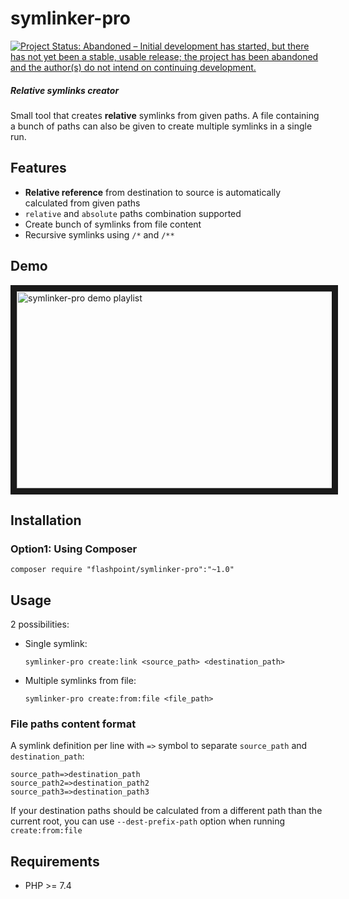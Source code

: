 # symlinker-pro

[![Project Status: Abandoned – Initial development has started, but there has not yet been a stable, usable release; the project has been abandoned and the author(s) do not intend on continuing development.](http://www.repostatus.org/badges/latest/abandoned.svg)](http://www.repostatus.org/#abandoned)

##### Relative symlinks creator

Small tool that creates **relative** symlinks from given paths. A file containing a bunch of paths can also be given to create multiple symlinks in a single run.

## Features

* **Relative reference** from destination to source is automatically calculated from given paths
* `relative` and `absolute` paths combination supported
* Create bunch of symlinks from file content
* Recursive symlinks using `/*` and `/**`

## Demo

<a href="https://www.youtube.com/watch?v=0GZL3r5rO2E&list=PLBt8dizedSZCpTXeS71BQdwK7VT5F6kMz" target="_blank">
    <img src="docs/images/playlist-thumbnail.png" alt="symlinker-pro demo playlist" width="560" height="315" border="10" />
</a>

## Installation

### Option1: Using Composer

```
composer require "flashpoint/symlinker-pro":"~1.0"
```


## Usage

2 possibilities:

* Single symlink:

	```
	symlinker-pro create:link <source_path> <destination_path>
	```

* Multiple symlinks from file:

	```
	symlinker-pro create:from:file <file_path>
	```

### File paths content format

A symlink definition per line with `=>` symbol to separate `source_path` and `destination_path`:

```
source_path=>destination_path
source_path2=>destination_path2
source_path3=>destination_path3
```

If your destination paths should be calculated from a different path than the current root, you can use `--dest-prefix-path` option when running `create:from:file`


## Requirements

- PHP >= 7.4
